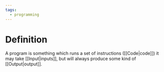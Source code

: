 ```yaml
---
tags:
  - programming
---
```

# Definition
A program is something which runs a set of instructions ([[Code|code]]) it may take [[Input|inputs]], but will always produce some kind of [[Output|output]].